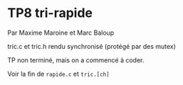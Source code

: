 TP8 tri-rapide
==============



Par Maxime Maroine et Marc Baloup





tric.c et tric.h rendu synchronisé (protégé par des mutex)


TP non terminé, mais on a commencé à coder.

Voir la fin de `rapide.c` et `tric.[ch]`
